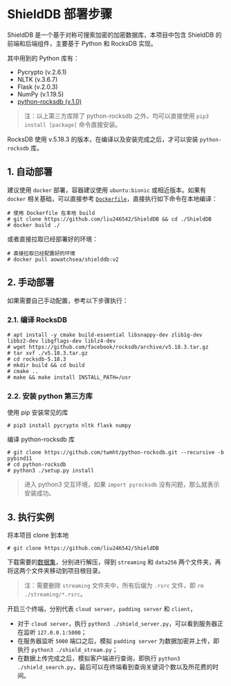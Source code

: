 # ShieldDB 部署步骤

ShieldDB 是一个基于对称可搜索加密的加密数据库，本项目中包含 ShieldDB 的前端和后端组件，主要基于 Python 和 RocksDB 实现。

其中用到的 Python 库有：

+ Pycrypto (v.2.6.1)
+ NLTK (v.3.6.7)
+ Flask (v.2.0.3)
+ NumPy (v.1.19.5)
+ [python-rocksdb (v.1.0)](https://github.com/twmht/python-rocksdb)

> 注：以上第三方库除了 python-rocksdb 之外，均可以直接使用 `pip3 install [package]` 命令直接安装。

RocksDB 使用 v.5.18.3 的版本，在编译以及安装完成之后，才可以安装 `python-rocksdb` 库。

## 1. 自动部署

建议使用 `docker` 部署，容器建议使用 `ubuntu:bionic` 或相近版本。如果有 `docker` 相关基础，可以直接参考 [`Dockerfile`](./Dockerfile)，直接执行如下命令在本地编译：

```
# 使用 Dockerfile 在本地 build
# git clone https://github.com/liu246542/ShieldDB && cd ./ShieldDB
# docker build ./
```

或者直接拉取已经部署好的环境：

```
# 直接拉取已经配置好的环境
# docker pull aowatchsea/shielddb:v2
```

## 2. 手动部署

如果需要自己手动配置，参考以下步骤执行：

### 2.1. 编译 RocksDB

```
# apt install -y cmake build-essential libsnappy-dev zlib1g-dev libbz2-dev libgflags-dev liblz4-dev
# wget https://github.com/facebook/rocksdb/archive/v5.18.3.tar.gz
# tar xvf ./v5.18.3.tar.gz
# cd rocksdb-5.18.3
# mkdir build && cd build
# cmake ..
# make && make install INSTALL_PATH=/usr
```

### 2.2. 安装 python 第三方库

使用 pip 安装常见的库

```
# pip3 install pycrypto nltk flask numpy
```

编译 python-rocksdb 库

```
# git clone https://github.com/twmht/python-rocksdb.git --recursive -b pybind11
# cd python-rocksdb
# python3 ./setup.py install
```

> 进入 python3 交互环境，如果 `import pyrocksdb` 没有问题，那么就表示安装成功。

## 3. 执行实例

将本项目 clone 到本地

```
# git clone https://github.com/liu246542/ShieldDB
```

下载需要的[数据集](https://drive.google.com/drive/folders/1e837hYzcwtxMn-IuEPFL8Uid8-ZdgqzA?usp=sharing)，分别进行解压，得到 `streaming` 和 `data256` 两个文件夹，再将这两个文件夹移动到项目根目录。

> 注：需要删除 `streaming` 文件夹中，所有后缀为 `.rsrc` 文件，即 `rm ./streaming/*.rsrc`。

开启三个终端，分别代表 `cloud server`，`padding server` 和 `client`，

+ 对于 `cloud server`，执行 `python3 ./shield_server.py`，可以看到服务器正在监听 `127.0.0.1:5000`；
+ 在服务器监听 `5000` 端口之后，模拟 `padding server` 为数据加密并上传，即执行 `python3 ./shield_stream.py`；
+ 在数据上传完成之后，模拟客户端进行查询，即执行 `python3 ./shield_search.py`，最后可以在终端看到查询关键词个数以及所花费的时间。
